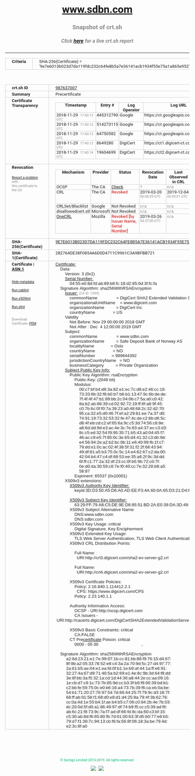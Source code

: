 # www.sdbn.com
### Snapshot of crt.sh
##### Click [here](https://crt.sh/?q=9E7E6013B023D7DA119FDC232C64FE8B5A7E36141ACB1934F55E75A1A865E952) for a live crt.sh report

---
<!DOCTYPE HTML PUBLIC "-//W3C//DTD HTML 4.0 Transitional//EN">
<HTML>
<HEAD>
  <META http-equiv="Content-Type" content="text/html; charset=UTF-8">
  <TITLE>crt.sh | 9e7e6013b023d7da119fdc232c64fe8b5a7e36141acb1934f55e75a1a865e952</TITLE>
  <META name="description" content="Free CT Log Certificate Search Tool from Sectigo (formerly Comodo CA)">
  <META name="keywords" content="crt.sh, CT, Certificate Transparency, Certificate Search, SSL Certificate, Sectigo, Comodo CA">
  <LINK href="//fonts.googleapis.com/css?family=Roboto+Mono|Roboto:400,400i,700,700i" rel="stylesheet">
  <STYLE type="text/css">
    a {
      white-space: nowrap;
    }
    body {
      color: #888888;
      font: 12pt Roboto, sans-serif;
      padding-top: 10px;
      text-align: center
    }
    form {
      margin: 0px
    }
    span {
      border-radius: 10px
    }
    span.heading {
      color: #888888;
      font: 12pt Roboto, sans-serif
    }
    span.title {
      background-color: #00B373;
      color: #FFFFFF;
      font: bold 18pt Roboto, sans-serif;
      padding: 0px 5px
    }
    span.text {
      color: #888888;
      font: 10pt Roboto, sans-serif
    }
    span.whiteongrey {
      background-color: #D9D9D6;
      color: #FFFFFF;
      font: bold 18pt Roboto, sans-serif;
      padding: 0px 5px
    }
    table {
      border-collapse: collapse;
      color: #222222;
      font: 10pt Roboto, sans-serif;
      margin-left: auto;
      margin-right: auto
    }
    table.options {
      border: none;
      margin-left: 10px
    }
    td, th {
      border: 1px solid #CCCCCC;
      padding: 0px 2px;
      text-align: left;
      vertical-align: top
    }
    td.outer, th.outer {
      border: 1px solid #CCCCCC;
      padding: 2px 20px;
      text-align: left
    }
    th.heading {
      color: #888888;
      font: bold italic 12pt Roboto, sans-serif;
      padding: 20px 0px 0px;
      text-align: center
    }
    th.options, td.options {
      border: none;
      vertical-align: middle
    }
    td.text {
      font: 10pt "Roboto Mono", sans-serif;
      padding: 2px 20px
    }
    td.heading {
      border: none;
      color: #888888;
      font: 12pt Roboto, sans-serif;
      padding-top: 20px;
      text-align: center
    }
    table.lint td, th {
      text-align: center
    }
    .button {
      background-color: #00B373;
      border-radius: 10px;
      color: #FFFFFF;
      font: bold 13pt Roboto, sans-serif
    }
    .copyright {
      font: 8pt Roboto, sans-serif;
      color: #00B373
    }
    .input {
      border: 1px solid #888888;
      font-weight: bold;
      text-align: center
    }
    .small {
      font: 8pt Roboto, sans-serif;
      color: #888888
    }
    .error {
      background-color: #FFDFDF;
      color: #CC0000;
      font-weight: bold
    }
    .fatal {
      background-color: #0000AA;
      color: #FFFFFF;
      font-weight: bold
    }
    .notice {
      background-color: #FFFFDF;
      color: #606000
    }
    .warning {
      background-color: #FFEFDF;
      color: #DF6000
    }
  </STYLE>
</HEAD>
<BODY>

<TABLE>
  <TR>
    <TH class="outer">Criteria</TH>
    <TD class="outer">SHA-256(Certificate) = '9e7e6013b023d7da119fdc232c64fe8b5a7e36141acb1934f55e75a1a865e952'</TD>
  </TR>
</TABLE>
<BR>
<TABLE>
  <TR>
    <TH class="outer">crt.sh ID</TH>
    <TD class="outer"><A href="?id=987637007">987637007</A></TD>
  </TR>
  <TR>
    <TH class="outer">Summary</TH>
    <TD class="outer">Precertificate</TD>
  </TR>
  <TR>
    <TH class="outer">Certificate<BR>Transparency</TH>
    <TD class="outer">
<TABLE class="options" style="margin-left:0px">
  <TR>
    <TH>Timestamp</TH>
    <TH>Entry #</TH>
    <TH>Log Operator</TH>
    <TH>Log URL</TH>
  </TR>
  <TR>
    <TD>2018-11-29&nbsp; <FONT class="small">17:40:13 UTC</FONT></TD>
    <TD>445312790</TD>
    <TD>Google</TD>
    <TD>https://ct.googleapis.com/pilot</TD>
  </TR>
  <TR>
    <TD>2018-11-29&nbsp; <FONT class="small">17:40:13 UTC</FONT></TD>
    <TD>514273115</TD>
    <TD>Google</TD>
    <TD>https://ct.googleapis.com/rocketeer</TD>
  </TR>
  <TR>
    <TD>2018-11-29&nbsp; <FONT class="small">17:40:13 UTC</FONT></TD>
    <TD>64750582</TD>
    <TD>Google</TD>
    <TD>https://ct.googleapis.com/skydiver</TD>
  </TR>
  <TR>
    <TD>2018-11-29&nbsp; <FONT class="small">17:40:13 UTC</FONT></TD>
    <TD>8649280</TD>
    <TD>DigiCert</TD>
    <TD>https://ct1.digicert-ct.com/log</TD>
  </TR>
  <TR>
    <TD>2018-11-29&nbsp; <FONT class="small">17:40:14 UTC</FONT></TD>
    <TD>19604699</TD>
    <TD>DigiCert</TD>
    <TD>https://ct2.digicert-ct.com/log</TD>
  </TR>
</TABLE>
    </TD>
  </TR>
  <TR>
    <TH class="outer">Revocation<BR><BR>
      <DIV class="small" style="padding-top:3px"><A href="?id=987637007&opt=problemreporting">Report a problem</A> with<BR>this certificate to the CA</DIV></TH>
    <TD class="outer">
      <TABLE class="options" style="margin-left:0px">
        <TR>
          <TH>Mechanism</TH>
          <TH>Provider</TH>
          <TH>Status</TH>
          <TH>Revocation Date</TH>
          <TH>Last Observed in CRL</TH>
          <TH>Last Checked <SPAN style="color:#CC0000;vertical-align:middle;font-size:70%;font-weight:normal">(Error)</SPAN></TH>
        </TR>
        <TR>
          <TD>OCSP</TD>
          <TD>The CA</TD>
          <TD><A href="?id=987637007&opt=ocsp">Check</A></TD>
          <TD><SPAN style="color:#888888">?</SPAN></TD>
          <TD><SPAN style="color:#888888">n/a</SPAN></TD>
          <TD><SPAN style="color:#888888">?</SPAN></TD>
        </TR>
        <TR>
          <TD>CRL</TD>
          <TD>The CA</TD>
          <TD><SPAN style="color:#CC0000">Revoked</SPAN></TD><TD>2019-03-20&nbsp; <FONT class="small">06:06:39 UTC</FONT></TD><TD>2019-12-04&nbsp; <FONT class="small">00:43:51 UTC</FONT></TD><TD>2019-12-04&nbsp; <FONT class="small">17:05:19 UTC</FONT></TD>
        </TR>
        <TR>
          <TD>CRLSet/Blacklist</TD>
          <TD>Google</TD>
          <TD>Not Revoked</TD>
          <TD><SPAN style="color:#888888">n/a</SPAN></TD>
          <TD><SPAN style="color:#888888">n/a</SPAN></TD>
          <TD><SPAN style="color:#888888">n/a</SPAN></TD>
        </TR>
        <TR>
          <TD>disallowedcert.stl</TD>
          <TD>Microsoft</TD>
          <TD>Not Revoked</TD>
          <TD><SPAN style="color:#888888">n/a</SPAN></TD>
          <TD><SPAN style="color:#888888">n/a</SPAN></TD>
          <TD><SPAN style="color:#888888">n/a</SPAN></TD>
        </TR>
        <TR>
          <TD><A href="/mozilla-onecrl" target="_blank">OneCRL</A></TD>
          <TD>Mozilla</TD>
          <TD><SPAN style="color:#CC0000">Revoked [by Issuer Name, Serial Number]</SPAN></TD><TD>2019-03-26&nbsp; <FONT class="small">04:37:00 UTC</FONT></TD>
          <TD><SPAN style="color:#888888">n/a</SPAN></TD>
          <TD><SPAN style="color:#888888">n/a</SPAN></TD>
        </TR>
      </TABLE>
    </TD>
  </TR>
  <TR>
    <TH class="outer">SHA-256(Certificate)</TH>
    <TD class="outer"><A href="//censys.io/certificates/9e7e6013b023d7da119fdc232c64fe8b5a7e36141acb1934f55e75a1a865e952">9E7E6013B023D7DA119FDC232C64FE8B5A7E36141ACB1934F55E75A1A865E952</A></TD>
  </TR>
  <TR>
    <TH class="outer">SHA-1(Certificate)</TH>
    <TD class="outer">282764DE38F0854A6D0D4711C9961C3A9BFBB721</TD>
  </TR>
  <TR>
    <TH class="outer">Certificate | <A href="?asn1=987637007">ASN.1</A>
      <SPAN class="small"><BR>
      <BR><BR><A href="?id=987637007&opt=nometadata">Hide metadata</A>
      <BR><BR><A href="?id=987637007&opt=cablint">Run cablint</A>
      <BR><BR><A href="?id=987637007&opt=x509lint">Run x509lint</A>
      <BR><BR><A href="?id=987637007&opt=zlint">Run zlint</A>
      <BR><BR><BR>Download Certificate: <A href="?d=987637007">PEM</A>
      </SPAN>
    </TH>
    <TD class="text"><A href="?d=987637007">Certificate:</A><BR>&nbsp;&nbsp;&nbsp;&nbsp;Data:<BR>&nbsp;&nbsp;&nbsp;&nbsp;&nbsp;&nbsp;&nbsp;&nbsp;Version:&nbsp;3&nbsp;(0x2)<BR>&nbsp;&nbsp;&nbsp;&nbsp;&nbsp;&nbsp;&nbsp;&nbsp;<A href="?serial=0455e08dfdab89b8fc18d2850d3ffcfa">Serial&nbsp;Number:</A><BR>&nbsp;&nbsp;&nbsp;&nbsp;&nbsp;&nbsp;&nbsp;&nbsp;&nbsp;&nbsp;&nbsp;&nbsp;04:55:e0:8d:fd:ab:89:b8:fc:18:d2:85:0d:3f:fc:fa<BR>&nbsp;&nbsp;&nbsp;&nbsp;Signature&nbsp;Algorithm:&nbsp;sha256WithRSAEncryption<BR>&nbsp;&nbsp;&nbsp;&nbsp;&nbsp;&nbsp;&nbsp;&nbsp;<A href="?caid=1399">Issuer:</A> <SPAN class="small">(CA ID: 1399)</SPAN><BR>&nbsp;&nbsp;&nbsp;&nbsp;&nbsp;&nbsp;&nbsp;&nbsp;&nbsp;&nbsp;&nbsp;&nbsp;commonName&nbsp;&nbsp;&nbsp;&nbsp;&nbsp;&nbsp;&nbsp;&nbsp;&nbsp;&nbsp;&nbsp;&nbsp;&nbsp;&nbsp;&nbsp;&nbsp;=&nbsp;DigiCert&nbsp;SHA2&nbsp;Extended&nbsp;Validation&nbsp;Server&nbsp;CA<BR>&nbsp;&nbsp;&nbsp;&nbsp;&nbsp;&nbsp;&nbsp;&nbsp;&nbsp;&nbsp;&nbsp;&nbsp;organizationalUnitName&nbsp;&nbsp;&nbsp;&nbsp;=&nbsp;www.digicert.com<BR>&nbsp;&nbsp;&nbsp;&nbsp;&nbsp;&nbsp;&nbsp;&nbsp;&nbsp;&nbsp;&nbsp;&nbsp;organizationName&nbsp;&nbsp;&nbsp;&nbsp;&nbsp;&nbsp;&nbsp;&nbsp;&nbsp;&nbsp;=&nbsp;DigiCert&nbsp;Inc<BR>&nbsp;&nbsp;&nbsp;&nbsp;&nbsp;&nbsp;&nbsp;&nbsp;&nbsp;&nbsp;&nbsp;&nbsp;countryName&nbsp;&nbsp;&nbsp;&nbsp;&nbsp;&nbsp;&nbsp;&nbsp;&nbsp;&nbsp;&nbsp;&nbsp;&nbsp;&nbsp;&nbsp;=&nbsp;US<BR>&nbsp;&nbsp;&nbsp;&nbsp;&nbsp;&nbsp;&nbsp;&nbsp;Validity<BR>&nbsp;&nbsp;&nbsp;&nbsp;&nbsp;&nbsp;&nbsp;&nbsp;&nbsp;&nbsp;&nbsp;&nbsp;Not&nbsp;Before:&nbsp;Nov&nbsp;29&nbsp;00:00:00&nbsp;2018&nbsp;GMT<BR>&nbsp;&nbsp;&nbsp;&nbsp;&nbsp;&nbsp;&nbsp;&nbsp;&nbsp;&nbsp;&nbsp;&nbsp;Not&nbsp;After&nbsp;:&nbsp;Dec&nbsp;&nbsp;4&nbsp;12:00:00&nbsp;2019&nbsp;GMT<BR>&nbsp;&nbsp;&nbsp;&nbsp;&nbsp;&nbsp;&nbsp;&nbsp;Subject:<BR>&nbsp;&nbsp;&nbsp;&nbsp;&nbsp;&nbsp;&nbsp;&nbsp;&nbsp;&nbsp;&nbsp;&nbsp;commonName&nbsp;&nbsp;&nbsp;&nbsp;&nbsp;&nbsp;&nbsp;&nbsp;&nbsp;&nbsp;&nbsp;&nbsp;&nbsp;&nbsp;&nbsp;&nbsp;=&nbsp;www.sdbn.com<BR>&nbsp;&nbsp;&nbsp;&nbsp;&nbsp;&nbsp;&nbsp;&nbsp;&nbsp;&nbsp;&nbsp;&nbsp;organizationName&nbsp;&nbsp;&nbsp;&nbsp;&nbsp;&nbsp;&nbsp;&nbsp;&nbsp;&nbsp;=&nbsp;Safe&nbsp;Deposit&nbsp;Bank&nbsp;of&nbsp;Norway&nbsp;AS<BR>&nbsp;&nbsp;&nbsp;&nbsp;&nbsp;&nbsp;&nbsp;&nbsp;&nbsp;&nbsp;&nbsp;&nbsp;localityName&nbsp;&nbsp;&nbsp;&nbsp;&nbsp;&nbsp;&nbsp;&nbsp;&nbsp;&nbsp;&nbsp;&nbsp;&nbsp;&nbsp;=&nbsp;Oslo<BR>&nbsp;&nbsp;&nbsp;&nbsp;&nbsp;&nbsp;&nbsp;&nbsp;&nbsp;&nbsp;&nbsp;&nbsp;countryName&nbsp;&nbsp;&nbsp;&nbsp;&nbsp;&nbsp;&nbsp;&nbsp;&nbsp;&nbsp;&nbsp;&nbsp;&nbsp;&nbsp;&nbsp;=&nbsp;NO<BR>&nbsp;&nbsp;&nbsp;&nbsp;&nbsp;&nbsp;&nbsp;&nbsp;&nbsp;&nbsp;&nbsp;&nbsp;serialNumber&nbsp;&nbsp;&nbsp;&nbsp;&nbsp;&nbsp;&nbsp;&nbsp;&nbsp;&nbsp;&nbsp;&nbsp;&nbsp;&nbsp;=&nbsp;999644392<BR>&nbsp;&nbsp;&nbsp;&nbsp;&nbsp;&nbsp;&nbsp;&nbsp;&nbsp;&nbsp;&nbsp;&nbsp;jurisdictionCountryName&nbsp;&nbsp;&nbsp;=&nbsp;NO<BR>&nbsp;&nbsp;&nbsp;&nbsp;&nbsp;&nbsp;&nbsp;&nbsp;&nbsp;&nbsp;&nbsp;&nbsp;businessCategory&nbsp;&nbsp;&nbsp;&nbsp;&nbsp;&nbsp;&nbsp;&nbsp;&nbsp;&nbsp;=&nbsp;Private&nbsp;Organization<BR>&nbsp;&nbsp;&nbsp;&nbsp;&nbsp;&nbsp;&nbsp;&nbsp;<A href="?spkisha256=38ac10fb408243f1aebdbcc1f92c8459dfa8d1ef3e27a4c283f35c998c6dca29">Subject&nbsp;Public&nbsp;Key&nbsp;Info:</A><BR>&nbsp;&nbsp;&nbsp;&nbsp;&nbsp;&nbsp;&nbsp;&nbsp;&nbsp;&nbsp;&nbsp;&nbsp;Public&nbsp;Key&nbsp;Algorithm:&nbsp;rsaEncryption<BR>&nbsp;&nbsp;&nbsp;&nbsp;&nbsp;&nbsp;&nbsp;&nbsp;&nbsp;&nbsp;&nbsp;&nbsp;&nbsp;&nbsp;&nbsp;&nbsp;Public-Key:&nbsp;(2048&nbsp;bit)<BR>&nbsp;&nbsp;&nbsp;&nbsp;&nbsp;&nbsp;&nbsp;&nbsp;&nbsp;&nbsp;&nbsp;&nbsp;&nbsp;&nbsp;&nbsp;&nbsp;Modulus:<BR>&nbsp;&nbsp;&nbsp;&nbsp;&nbsp;&nbsp;&nbsp;&nbsp;&nbsp;&nbsp;&nbsp;&nbsp;&nbsp;&nbsp;&nbsp;&nbsp;&nbsp;&nbsp;&nbsp;&nbsp;00:c7:bf:b4:d8:3a:82:e1:ec:7c:d8:e2:46:cc:18:<BR>&nbsp;&nbsp;&nbsp;&nbsp;&nbsp;&nbsp;&nbsp;&nbsp;&nbsp;&nbsp;&nbsp;&nbsp;&nbsp;&nbsp;&nbsp;&nbsp;&nbsp;&nbsp;&nbsp;&nbsp;73:33:8b:32:f8:b0:b7:b6:b1:13:47:9c:6b:de:de:<BR>&nbsp;&nbsp;&nbsp;&nbsp;&nbsp;&nbsp;&nbsp;&nbsp;&nbsp;&nbsp;&nbsp;&nbsp;&nbsp;&nbsp;&nbsp;&nbsp;&nbsp;&nbsp;&nbsp;&nbsp;7f:4f:4f:47:b1:89:bb:2c:04:0b:c7:5a:a0:c0:42:<BR>&nbsp;&nbsp;&nbsp;&nbsp;&nbsp;&nbsp;&nbsp;&nbsp;&nbsp;&nbsp;&nbsp;&nbsp;&nbsp;&nbsp;&nbsp;&nbsp;&nbsp;&nbsp;&nbsp;&nbsp;8a:b2:ab:86:39:cd:02:92:72:19:ff:8f:a8:9f:45:<BR>&nbsp;&nbsp;&nbsp;&nbsp;&nbsp;&nbsp;&nbsp;&nbsp;&nbsp;&nbsp;&nbsp;&nbsp;&nbsp;&nbsp;&nbsp;&nbsp;&nbsp;&nbsp;&nbsp;&nbsp;c0:7b:6c:0f:f0:7a:39:23:a0:48:68:2c:32:d2:70:<BR>&nbsp;&nbsp;&nbsp;&nbsp;&nbsp;&nbsp;&nbsp;&nbsp;&nbsp;&nbsp;&nbsp;&nbsp;&nbsp;&nbsp;&nbsp;&nbsp;&nbsp;&nbsp;&nbsp;&nbsp;95:ca:32:e5:d0:46:7f:ef:a2:29:81:ee:7a:37:d0:<BR>&nbsp;&nbsp;&nbsp;&nbsp;&nbsp;&nbsp;&nbsp;&nbsp;&nbsp;&nbsp;&nbsp;&nbsp;&nbsp;&nbsp;&nbsp;&nbsp;&nbsp;&nbsp;&nbsp;&nbsp;74:91:19:73:32:53:32:fe:47:4c:de:c2:6b:d6:5c:<BR>&nbsp;&nbsp;&nbsp;&nbsp;&nbsp;&nbsp;&nbsp;&nbsp;&nbsp;&nbsp;&nbsp;&nbsp;&nbsp;&nbsp;&nbsp;&nbsp;&nbsp;&nbsp;&nbsp;&nbsp;d8:4f:eb:cd:c2:ef:65:6a:9c:c5:3d:74:56:c8:8e:<BR>&nbsp;&nbsp;&nbsp;&nbsp;&nbsp;&nbsp;&nbsp;&nbsp;&nbsp;&nbsp;&nbsp;&nbsp;&nbsp;&nbsp;&nbsp;&nbsp;&nbsp;&nbsp;&nbsp;&nbsp;a8:6d:dd:9d:e3:ac:4e:3c:7e:63:a4:37:ec:c3:d3:<BR>&nbsp;&nbsp;&nbsp;&nbsp;&nbsp;&nbsp;&nbsp;&nbsp;&nbsp;&nbsp;&nbsp;&nbsp;&nbsp;&nbsp;&nbsp;&nbsp;&nbsp;&nbsp;&nbsp;&nbsp;8c:c5:ed:32:54:f9:95:35:71:b5:43:a0:04:45:f7:<BR>&nbsp;&nbsp;&nbsp;&nbsp;&nbsp;&nbsp;&nbsp;&nbsp;&nbsp;&nbsp;&nbsp;&nbsp;&nbsp;&nbsp;&nbsp;&nbsp;&nbsp;&nbsp;&nbsp;&nbsp;46:ac:c9:e5:7f:85:0c:3e:65:d4:41:32:c3:db:9d:<BR>&nbsp;&nbsp;&nbsp;&nbsp;&nbsp;&nbsp;&nbsp;&nbsp;&nbsp;&nbsp;&nbsp;&nbsp;&nbsp;&nbsp;&nbsp;&nbsp;&nbsp;&nbsp;&nbsp;&nbsp;e4:56:94:2e:a2:b2:bc:0b:11:e6:40:99:fb:1f:c7:<BR>&nbsp;&nbsp;&nbsp;&nbsp;&nbsp;&nbsp;&nbsp;&nbsp;&nbsp;&nbsp;&nbsp;&nbsp;&nbsp;&nbsp;&nbsp;&nbsp;&nbsp;&nbsp;&nbsp;&nbsp;79:dd:e1:0c:ac:02:4f:38:5f:31:f2:2f:68:43:94:<BR>&nbsp;&nbsp;&nbsp;&nbsp;&nbsp;&nbsp;&nbsp;&nbsp;&nbsp;&nbsp;&nbsp;&nbsp;&nbsp;&nbsp;&nbsp;&nbsp;&nbsp;&nbsp;&nbsp;&nbsp;49:df:81:a5:b3:75:0c:5c:14:e4:62:67:c2:da:00:<BR>&nbsp;&nbsp;&nbsp;&nbsp;&nbsp;&nbsp;&nbsp;&nbsp;&nbsp;&nbsp;&nbsp;&nbsp;&nbsp;&nbsp;&nbsp;&nbsp;&nbsp;&nbsp;&nbsp;&nbsp;42:04:b4:47:c4:df:68:53:ee:35:a6:2f:9c:3d:dd:<BR>&nbsp;&nbsp;&nbsp;&nbsp;&nbsp;&nbsp;&nbsp;&nbsp;&nbsp;&nbsp;&nbsp;&nbsp;&nbsp;&nbsp;&nbsp;&nbsp;&nbsp;&nbsp;&nbsp;&nbsp;6f:ff:c1:77:2a:32:df:23:cc:0f:b5:9b:72:c0:7f:<BR>&nbsp;&nbsp;&nbsp;&nbsp;&nbsp;&nbsp;&nbsp;&nbsp;&nbsp;&nbsp;&nbsp;&nbsp;&nbsp;&nbsp;&nbsp;&nbsp;&nbsp;&nbsp;&nbsp;&nbsp;0e:d0:da:30:59:c8:7e:f0:40:cc:7e:32:28:b8:a5:<BR>&nbsp;&nbsp;&nbsp;&nbsp;&nbsp;&nbsp;&nbsp;&nbsp;&nbsp;&nbsp;&nbsp;&nbsp;&nbsp;&nbsp;&nbsp;&nbsp;&nbsp;&nbsp;&nbsp;&nbsp;58:87<BR>&nbsp;&nbsp;&nbsp;&nbsp;&nbsp;&nbsp;&nbsp;&nbsp;&nbsp;&nbsp;&nbsp;&nbsp;&nbsp;&nbsp;&nbsp;&nbsp;Exponent:&nbsp;65537&nbsp;(0x10001)<BR>&nbsp;&nbsp;&nbsp;&nbsp;&nbsp;&nbsp;&nbsp;&nbsp;X509v3&nbsp;extensions:<BR>&nbsp;&nbsp;&nbsp;&nbsp;&nbsp;&nbsp;&nbsp;&nbsp;&nbsp;&nbsp;&nbsp;&nbsp;<A href="?ski=3dd350a5d6a0adeef34a600a65d321d4f8f8d60f">X509v3&nbsp;Authority&nbsp;Key&nbsp;Identifier:</A><BR>&nbsp;&nbsp;&nbsp;&nbsp;&nbsp;&nbsp;&nbsp;&nbsp;&nbsp;&nbsp;&nbsp;&nbsp;&nbsp;&nbsp;&nbsp;&nbsp;keyid:3D:D3:50:A5:D6:A0:AD:EE:F3:4A:60:0A:65:D3:21:D4:F8:F8:D6:0F<BR><BR>&nbsp;&nbsp;&nbsp;&nbsp;&nbsp;&nbsp;&nbsp;&nbsp;&nbsp;&nbsp;&nbsp;&nbsp;<A href="?ski=6329ff79a8c5de9ed88551bd2ae039da3d49363e">X509v3&nbsp;Subject&nbsp;Key&nbsp;Identifier:</A><BR>&nbsp;&nbsp;&nbsp;&nbsp;&nbsp;&nbsp;&nbsp;&nbsp;&nbsp;&nbsp;&nbsp;&nbsp;&nbsp;&nbsp;&nbsp;&nbsp;63:29:FF:79:A8:C5:DE:9E:D8:85:51:BD:2A:E0:39:DA:3D:49:36:3E<BR>&nbsp;&nbsp;&nbsp;&nbsp;&nbsp;&nbsp;&nbsp;&nbsp;&nbsp;&nbsp;&nbsp;&nbsp;X509v3&nbsp;Subject&nbsp;Alternative&nbsp;Name:&nbsp;<BR>&nbsp;&nbsp;&nbsp;&nbsp;&nbsp;&nbsp;&nbsp;&nbsp;&nbsp;&nbsp;&nbsp;&nbsp;&nbsp;&nbsp;&nbsp;&nbsp;DNS:www.sdbn.com<BR>&nbsp;&nbsp;&nbsp;&nbsp;&nbsp;&nbsp;&nbsp;&nbsp;&nbsp;&nbsp;&nbsp;&nbsp;&nbsp;&nbsp;&nbsp;&nbsp;DNS:sdbn.com<BR>&nbsp;&nbsp;&nbsp;&nbsp;&nbsp;&nbsp;&nbsp;&nbsp;&nbsp;&nbsp;&nbsp;&nbsp;X509v3&nbsp;Key&nbsp;Usage:&nbsp;critical<BR>&nbsp;&nbsp;&nbsp;&nbsp;&nbsp;&nbsp;&nbsp;&nbsp;&nbsp;&nbsp;&nbsp;&nbsp;&nbsp;&nbsp;&nbsp;&nbsp;Digital&nbsp;Signature,&nbsp;Key&nbsp;Encipherment<BR>&nbsp;&nbsp;&nbsp;&nbsp;&nbsp;&nbsp;&nbsp;&nbsp;&nbsp;&nbsp;&nbsp;&nbsp;X509v3&nbsp;Extended&nbsp;Key&nbsp;Usage:&nbsp;<BR>&nbsp;&nbsp;&nbsp;&nbsp;&nbsp;&nbsp;&nbsp;&nbsp;&nbsp;&nbsp;&nbsp;&nbsp;&nbsp;&nbsp;&nbsp;&nbsp;TLS&nbsp;Web&nbsp;Server&nbsp;Authentication,&nbsp;TLS&nbsp;Web&nbsp;Client&nbsp;Authentication<BR>&nbsp;&nbsp;&nbsp;&nbsp;&nbsp;&nbsp;&nbsp;&nbsp;&nbsp;&nbsp;&nbsp;&nbsp;X509v3&nbsp;CRL&nbsp;Distribution&nbsp;Points:&nbsp;<BR><BR>&nbsp;&nbsp;&nbsp;&nbsp;&nbsp;&nbsp;&nbsp;&nbsp;&nbsp;&nbsp;&nbsp;&nbsp;&nbsp;&nbsp;&nbsp;&nbsp;Full&nbsp;Name:<BR>&nbsp;&nbsp;&nbsp;&nbsp;&nbsp;&nbsp;&nbsp;&nbsp;&nbsp;&nbsp;&nbsp;&nbsp;&nbsp;&nbsp;&nbsp;&nbsp;&nbsp;&nbsp;URI:http://crl3.digicert.com/sha2-ev-server-g2.crl<BR><BR>&nbsp;&nbsp;&nbsp;&nbsp;&nbsp;&nbsp;&nbsp;&nbsp;&nbsp;&nbsp;&nbsp;&nbsp;&nbsp;&nbsp;&nbsp;&nbsp;Full&nbsp;Name:<BR>&nbsp;&nbsp;&nbsp;&nbsp;&nbsp;&nbsp;&nbsp;&nbsp;&nbsp;&nbsp;&nbsp;&nbsp;&nbsp;&nbsp;&nbsp;&nbsp;&nbsp;&nbsp;URI:http://crl4.digicert.com/sha2-ev-server-g2.crl<BR><BR>&nbsp;&nbsp;&nbsp;&nbsp;&nbsp;&nbsp;&nbsp;&nbsp;&nbsp;&nbsp;&nbsp;&nbsp;X509v3&nbsp;Certificate&nbsp;Policies:&nbsp;<BR>&nbsp;&nbsp;&nbsp;&nbsp;&nbsp;&nbsp;&nbsp;&nbsp;&nbsp;&nbsp;&nbsp;&nbsp;&nbsp;&nbsp;&nbsp;&nbsp;Policy:&nbsp;2.16.840.1.114412.2.1<BR>&nbsp;&nbsp;&nbsp;&nbsp;&nbsp;&nbsp;&nbsp;&nbsp;&nbsp;&nbsp;&nbsp;&nbsp;&nbsp;&nbsp;&nbsp;&nbsp;&nbsp;&nbsp;CPS:&nbsp;https://www.digicert.com/CPS<BR>&nbsp;&nbsp;&nbsp;&nbsp;&nbsp;&nbsp;&nbsp;&nbsp;&nbsp;&nbsp;&nbsp;&nbsp;&nbsp;&nbsp;&nbsp;&nbsp;Policy:&nbsp;2.23.140.1.1<BR><BR>&nbsp;&nbsp;&nbsp;&nbsp;&nbsp;&nbsp;&nbsp;&nbsp;&nbsp;&nbsp;&nbsp;&nbsp;Authority&nbsp;Information&nbsp;Access:&nbsp;<BR>&nbsp;&nbsp;&nbsp;&nbsp;&nbsp;&nbsp;&nbsp;&nbsp;&nbsp;&nbsp;&nbsp;&nbsp;&nbsp;&nbsp;&nbsp;&nbsp;OCSP&nbsp;-&nbsp;URI:http://ocsp.digicert.com<BR>&nbsp;&nbsp;&nbsp;&nbsp;&nbsp;&nbsp;&nbsp;&nbsp;&nbsp;&nbsp;&nbsp;&nbsp;&nbsp;&nbsp;&nbsp;&nbsp;CA&nbsp;Issuers&nbsp;-&nbsp;URI:http://cacerts.digicert.com/DigiCertSHA2ExtendedValidationServerCA.crt<BR><BR>&nbsp;&nbsp;&nbsp;&nbsp;&nbsp;&nbsp;&nbsp;&nbsp;&nbsp;&nbsp;&nbsp;&nbsp;X509v3&nbsp;Basic&nbsp;Constraints:&nbsp;critical<BR>&nbsp;&nbsp;&nbsp;&nbsp;&nbsp;&nbsp;&nbsp;&nbsp;&nbsp;&nbsp;&nbsp;&nbsp;&nbsp;&nbsp;&nbsp;&nbsp;CA:FALSE<BR>&nbsp;&nbsp;&nbsp;&nbsp;&nbsp;&nbsp;&nbsp;&nbsp;&nbsp;&nbsp;&nbsp;&nbsp;CT Pre<A href="?id=995838598">certificate</A>&nbsp;Poison:&nbsp;critical<BR>&nbsp;&nbsp;&nbsp;&nbsp;&nbsp;&nbsp;&nbsp;&nbsp;&nbsp;&nbsp;&nbsp;&nbsp;&nbsp;&nbsp;&nbsp;&nbsp;0000&nbsp;-&nbsp;05&nbsp;00&nbsp;&nbsp;&nbsp;&nbsp;&nbsp;&nbsp;&nbsp;&nbsp;&nbsp;&nbsp;&nbsp;&nbsp;&nbsp;&nbsp;&nbsp;&nbsp;&nbsp;&nbsp;&nbsp;&nbsp;&nbsp;&nbsp;&nbsp;&nbsp;&nbsp;&nbsp;&nbsp;&nbsp;&nbsp;&nbsp;&nbsp;&nbsp;&nbsp;&nbsp;&nbsp;&nbsp;..<BR><BR>&nbsp;&nbsp;&nbsp;&nbsp;Signature&nbsp;Algorithm:&nbsp;sha256WithRSAEncryption<BR>&nbsp;&nbsp;&nbsp;&nbsp;&nbsp;&nbsp;&nbsp;&nbsp;&nbsp;a2:8d:23:21:e1:7e:99:07:1b:cc:81:bb:86:f9:76:15:d4:67:<BR>&nbsp;&nbsp;&nbsp;&nbsp;&nbsp;&nbsp;&nbsp;&nbsp;&nbsp;8f:9b:a2:05:33:78:52:e8:c4:3a:2a:70:9d:5c:27:d4:97:77:<BR>&nbsp;&nbsp;&nbsp;&nbsp;&nbsp;&nbsp;&nbsp;&nbsp;&nbsp;2a:61:b5:ae:04:e1:ea:fd:0f:b1:1e:b9:af:44:1a:ff:e6:91:<BR>&nbsp;&nbsp;&nbsp;&nbsp;&nbsp;&nbsp;&nbsp;&nbsp;&nbsp;32:27:4a:67:d9:71:40:5a:b2:69:e1:4e:8c:9b:3d:64:f8:dd:<BR>&nbsp;&nbsp;&nbsp;&nbsp;&nbsp;&nbsp;&nbsp;&nbsp;&nbsp;3e:8f:bb:3a:f5:32:1a:cd:1d:44:36:a8:44:2e:cc:aa:09:16:<BR>&nbsp;&nbsp;&nbsp;&nbsp;&nbsp;&nbsp;&nbsp;&nbsp;&nbsp;1e:cb:d7:c9:1c:73:7b:85:9d:cc:b3:3f:b0:f9:00:39:bd:b1:<BR>&nbsp;&nbsp;&nbsp;&nbsp;&nbsp;&nbsp;&nbsp;&nbsp;&nbsp;c2:bb:fe:59:75:0c:e0:b6:16:a4:73:7b:39:f6:ca:eb:0a:be:<BR>&nbsp;&nbsp;&nbsp;&nbsp;&nbsp;&nbsp;&nbsp;&nbsp;&nbsp;54:b1:71:20:27:76:97:54:7d:66:44:25:7f:79:9c:d3:18:7f:<BR>&nbsp;&nbsp;&nbsp;&nbsp;&nbsp;&nbsp;&nbsp;&nbsp;&nbsp;68:ff:ab:01:58:f1:68:d0:e8:d1:d4:25:8a:79:4f:3b:62:76:<BR>&nbsp;&nbsp;&nbsp;&nbsp;&nbsp;&nbsp;&nbsp;&nbsp;&nbsp;cc:0a:4d:1e:55:b4:1f:ae:b4:b5:c7:06:c0:84:2b:4e:7b:03:<BR>&nbsp;&nbsp;&nbsp;&nbsp;&nbsp;&nbsp;&nbsp;&nbsp;&nbsp;dc:20:0d:5f:d0:a1:86:49:97:df:74:b9:f5:cc:c5:39:ad:f6:<BR>&nbsp;&nbsp;&nbsp;&nbsp;&nbsp;&nbsp;&nbsp;&nbsp;&nbsp;ab:6c:21:f8:73:9c:7a:f7:ad:df:66:fd:8c:da:60:c3:bf:15:<BR>&nbsp;&nbsp;&nbsp;&nbsp;&nbsp;&nbsp;&nbsp;&nbsp;&nbsp;c5:30:ab:8d:f6:65:80:fb:7d:01:00:63:3f:d5:b0:77:e8:b5:<BR>&nbsp;&nbsp;&nbsp;&nbsp;&nbsp;&nbsp;&nbsp;&nbsp;&nbsp;79:d7:f1:30:7c:94:13:cb:f6:fa:56:8f:06:18:3a:be:79:4d:<BR>&nbsp;&nbsp;&nbsp;&nbsp;&nbsp;&nbsp;&nbsp;&nbsp;&nbsp;e2:3c:8f:a0<BR>    </TD>
  </TR>
</TABLE>

  <BR><BR><BR>

  <P class="copyright">&copy; Sectigo Limited 2015-2019. All rights reserved.</P>
  <DIV>
    <A href="https://sectigo.com/"><IMG src="/sectigo_s.png"></A>
    &nbsp;<A href="https://github.com/crtsh"><IMG src="/GitHub-Mark-32px.png"></A>
  </DIV>
</BODY>
</HTML>
